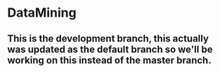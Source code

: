 # DataMining

## This is the development branch, this actually was updated as the default branch so we'll be working on this instead of the master branch.
